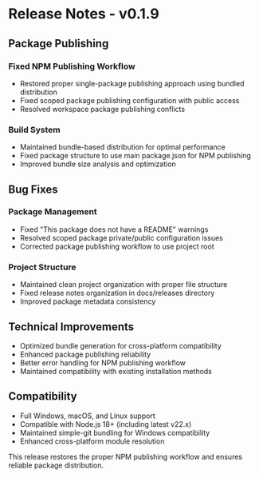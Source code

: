 # Release Notes - v0.1.9

## Package Publishing

### Fixed NPM Publishing Workflow
- Restored proper single-package publishing approach using bundled distribution
- Fixed scoped package publishing configuration with public access
- Resolved workspace package publishing conflicts

### Build System
- Maintained bundle-based distribution for optimal performance
- Fixed package structure to use main package.json for NPM publishing
- Improved bundle size analysis and optimization

## Bug Fixes

### Package Management
- Fixed "This package does not have a README" warnings
- Resolved scoped package private/public configuration issues
- Corrected package publishing workflow to use project root

### Project Structure
- Maintained clean project organization with proper file structure
- Fixed release notes organization in docs/releases directory
- Improved package metadata consistency

## Technical Improvements

- Optimized bundle generation for cross-platform compatibility
- Enhanced package publishing reliability
- Better error handling for NPM publishing workflow
- Maintained compatibility with existing installation methods

## Compatibility

- Full Windows, macOS, and Linux support
- Compatible with Node.js 18+ (including latest v22.x)
- Maintained simple-git bundling for Windows compatibility
- Enhanced cross-platform module resolution

This release restores the proper NPM publishing workflow and ensures reliable package distribution.